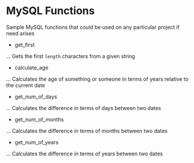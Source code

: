 # MySQL Functions
Sample MySQL functions that could be used on any particular project if need arises

* get_first

... Gets the first `length` characters from a given string

* calculate_age

... Calculates the age of something or someone in terms of years relative to the current date

* get_num_of_days

... Calculates the difference in terms of days between two dates

* get_num_of_months

... Calculates the difference in terms of months between two dates

* get_num_of_years

... Calculates the difference in terms of years between two dates